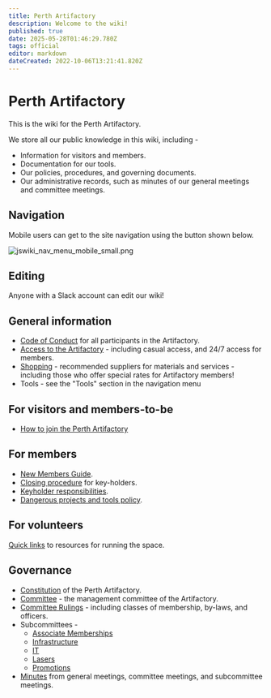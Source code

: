 ```yaml
---
title: Perth Artifactory
description: Welcome to the wiki!
published: true
date: 2025-05-28T01:46:29.780Z
tags: official
editor: markdown
dateCreated: 2022-10-06T13:21:41.820Z
---
```


# Perth Artifactory

This is the wiki for the Perth Artifactory.

We store all our public knowledge in this wiki, including -

* Information for visitors and members.
* Documentation for our tools.
* Our policies, procedures, and governing documents.
* Our administrative records, such as minutes of our general meetings and committee meetings.

## Navigation

Mobile users can get to the site navigation using the button shown below.

![jswiki_nav_menu_mobile_small.png](/jswiki_nav_menu_mobile_small.png)

## Editing

Anyone with a Slack account can edit our wiki!

## General information

* [Code of Conduct](/docs/committee/code_of_conduct) for all participants in the Artifactory.
* [Access to the Artifactory](/docs/committee/artifactory_access) - including casual access, and 24/7 access for members.
* [Shopping](/docs/committee/shopping) - recommended suppliers for materials and services - including those who offer special rates for Artifactory members!
* Tools - see the "Tools" section in the navigation menu

## For visitors and members-to-be

* [How to join the Perth Artifactory](/docs/committee/membership)

## For members

* [New Members Guide](new_members_guide).
* [Closing procedure](/docs/committee/lockup) for key-holders.
* [Keyholder responsibilities](/docs/policies/keyholder_responsibilities).
* [Dangerous projects and tools policy](/docs/policies/dangerous_projects).

## For volunteers

[Quick links](/quick_links) to resources for running the space.

## Governance

* [Constitution](/constitution) of the Perth Artifactory.
* [Committee](/docs/committee/home) - the management committee of the Artifactory.
* [Committee Rulings](/committeerulings) - including classes of membership, by-laws, and officers.
* Subcommittees -
  * [Associate Memberships](/docs/Associate_Memberships)
  * [Infrastructure](/docs/infrastructure/infrastructurev2)
  * [IT](/docs/IT/subcommittee)
  * [Lasers](/docs/lasers/lasers)
  * [Promotions](/docs/promotions/promotions)
* [Minutes](/minutes/home) from general meetings, committee meetings, and subcommittee meetings.
